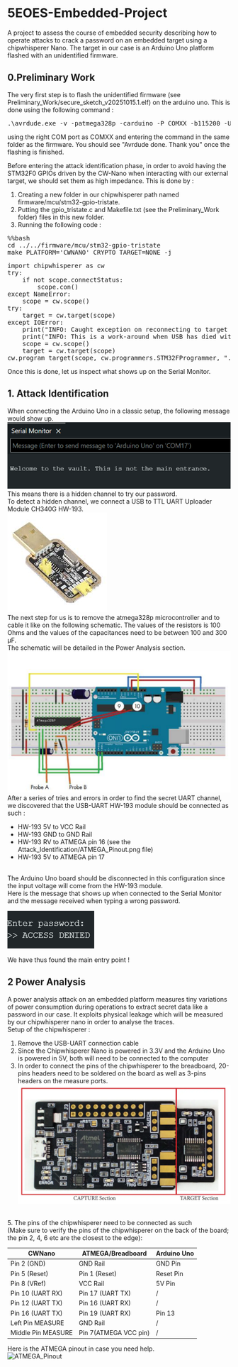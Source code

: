 # 5EOES-Embedded-Project
A project to assess the course of embedded security describing how to operate attacks to crack a password on an embedded target using a chipwhisperer Nano. The target in our case is an Arduino Uno platform flashed with an unidentified firmware.

## 0.Preliminary Work
The very first step is to flash the unidentified firmware (see Preliminary_Work/secure_sketch_v20251015.1.elf) on the arduino uno. 
This is done using the following command :
<pre>
.\avrdude.exe -v -patmega328p -carduino -P COMXX -b115200 -Uflash:w:secure_sketch_v20251015.1.elf 
</pre>
using the right COM port as COMXX and entering the command in the same folder as the firmware. You should see "Avrdude done. Thank you" once the flashing is finished.

Before entering the attack identification phase, in order to avoid having the STM32F0 GPIOs driven by the CW-Nano when interacting with our external target, we should set them as high impedance. This is done by :
1. Creating a new folder in our chipwhisperer path named firmware/mcu/stm32-gpio-tristate.
2. Putting the gpio_tristate.c and Makefile.txt (see the Preliminary_Work folder) files in this new folder.
3. Running the following code :
   
<pre>
%%bash
cd ../../firmware/mcu/stm32-gpio-tristate
make PLATFORM='CWNANO' CRYPTO_TARGET=NONE -j
</pre>

<pre>
import chipwhisperer as cw
try:
    if not scope.connectStatus:
        scope.con()
except NameError:
    scope = cw.scope()
try:
    target = cw.target(scope)
except IOError:
    print("INFO: Caught exception on reconnecting to target - attempting to reconnect to scope first.")
    print("INFO: This is a work-around when USB has died without Python knowing. Ignore errors above this line.")
    scope = cw.scope()
    target = cw.target(scope)
cw.program_target(scope, cw.programmers.STM32FProgrammer, "../../firmware/mcu/stm32-gpio-tristate/gpio-tristate-{}.hex".format(PLATFORM))
</pre>

Once this is done, let us inspect what shows up on the Serial Monitor.

## 1. Attack Identification
When connecting the Arduino Uno in a classic setup, the following message would show up.
<br/>
![Serial Monitor](https://github.com/Jardilou/5EOES-Embedded-Project/blob/main/Attack_Identification/welcome_to_the_vault.png)
<br/>
This means there is a hidden channel to try our password.
<br/>
To detect a hidden channel, we connect a USB to TTL UART Uploader Module CH340G HW-193.
<br/>
![CH340G HW-193](https://github.com/Jardilou/5EOES-Embedded-Project/blob/main/Attack_Identification/CH340G_HW-193.jpg)
<br/>
The next step for us is to remove the atmega328p microcontroller and to cable it like on the following schematic. The values of the resistors is 100 Ohms and the values of the capacitances need to be between 100 and 300 µF.
<br/>
The schematic will be detailed in the Power Analysis section.
<br/>
![ATMEGA_Breadboard](https://github.com/Jardilou/5EOES-Embedded-Project/blob/main/Attack_Identification/ATMEGA_Breadboard_Circuit.png)
<br/>
After a series of tries and errors in order to find the secret UART channel, we discovered that the USB-UART HW-193 module should be connected as such :
<br/>
- HW-193 5V to VCC Rail
- HW-193 GND to GND Rail
- HW-193 RV to ATMEGA pin 16 (see the Attack_Identification/ATMEGA_Pinout.png file)
- HW-193 5V to ATMEGA pin 17
<br/> 
The Arduino Uno board should be disconnected in this configuration since the input voltage will come from the HW-193 module.
<br/>
Here is the message that shows up when connected to the Serial Monitor and the message received when typing a wrong password.  

![Password_Request](https://raw.githubusercontent.com/Jardilou/5EOES-Embedded-Project/main/Attack_Identification/Enter_Password_Request.png)

We have thus found the main entry point !  

## 2 Power Analysis
A power analysis attack on an embedded platform measures tiny variations of power consumption during operations to extract secret data like a password in our case. It exploits physical leakage which will be measured by our chipwhisperer nano in order to analyse the traces.
<br/>
Setup of the chipwhisperer : 
1. Remove the USB-UART connection cable
2. Since the Chipwhisperer Nano is powered in 3.3V and the Arduino Uno is powered in 5V, both will need to be connected to the computer
3. In order to connect the pins of the chipwhisperer to the breadboard, 20-pins headers need to be soldered on the board as well as 3-pins headers on the measure ports. 
![CWNano_up_close](https://github.com/Jardilou/5EOES-Embedded-Project/blob/main/Power_Analysis_Attack/Images/CWNano_Up_Close.png)
<br/>
5. The pins of the chipwhisperer need to be connected as such
<br/>
(Make sure to verify the pins of the chipwhisperer on the back of the board; the pin 2, 4, 6 etc are the closest to the edge):

| CWNano        | ATMEGA/Breadboard | Arduino Uno |
|---------------|-----------------|-------------|
| Pin 2 (GND)   | GND Rail         | GND Pin     |
| Pin 5 (Reset) | Pin 1 (Reset)    | Reset Pin   |
| Pin 8 (VRef)  | VCC Rail         | 5V Pin      |
| Pin 10 (UART RX) | Pin 17 (UART TX) | /         |
| Pin 12 (UART TX) | Pin 16 (UART RX) | /         |
| Pin 16 (UART TX) | Pin 19 (UART RX) | Pin 13   |
| Left Pin MEASURE | GND Rail         | /         |
| Middle Pin MEASURE | Pin 7(ATMEGA VCC pin) | /         |


Here is the ATMEGA pinout in case you need help.
<br/>
![ATMEGA_Pinout](https://github.com/Jardilou/5EOES-Embedded-Project/main/Attack_Identification/ATMEGA_Pinout.jpg)
